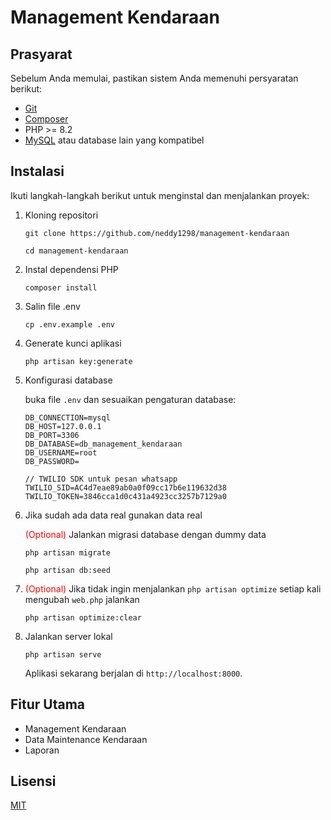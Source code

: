 # Management Kendaraan

## Prasyarat

Sebelum Anda memulai, pastikan sistem Anda memenuhi persyaratan berikut:

- [Git](https://git-scm.com/downloads)
- [Composer](https://getcomposer.org/download/)
- PHP >= 8.2
- [MySQL](https://www.mysql.com/downloads/) atau database lain yang kompatibel

## Instalasi

Ikuti langkah-langkah berikut untuk menginstal dan menjalankan proyek:

1. Kloning repositori
   ```
   git clone https://github.com/neddy1298/management-kendaraan
   
   cd management-kendaraan
   ```

2. Instal dependensi PHP
   ```
   composer install
   ```

3. Salin file .env
   ```
   cp .env.example .env
   ```

4. Generate kunci aplikasi
   ```
   php artisan key:generate
   ```

5. Konfigurasi database

   buka file `.env` dan sesuaikan pengaturan database:
   ```
   DB_CONNECTION=mysql
   DB_HOST=127.0.0.1
   DB_PORT=3306
   DB_DATABASE=db_management_kendaraan
   DB_USERNAME=root
   DB_PASSWORD=
   
   // TWILIO SDK untuk pesan whatsapp
   TWILIO_SID=AC4d7eae89ab0a0f09cc17b6e119632d38
   TWILIO_TOKEN=3846cca1d0c431a4923cc3257b7129a0
   ```

6. Jika sudah ada data real gunakan data real
   
   <span style="color:red">(Optional)</span> Jalankan migrasi database dengan dummy data
   ```
   php artisan migrate

   php artisan db:seed
   ```
    

7. <span style="color:red">(Optional)</span> Jika tidak ingin menjalankan `php artisan optimize` setiap kali mengubah `web.php` jalankan

   ```
   php artisan optimize:clear
   ```

8. Jalankan server lokal
   ```
   php artisan serve
   ```

   Aplikasi sekarang berjalan di `http://localhost:8000`.

## Fitur Utama

- Management Kendaraan
- Data Maintenance Kendaraan
- Laporan

## Lisensi

[MIT](https://choosealicense.com/licenses/mit/)
